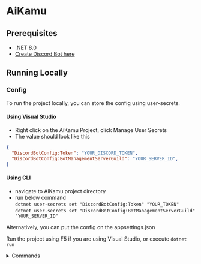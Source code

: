 # AiKamu
## Prerequisites
- .NET 8.0
- [Create Discord Bot here](https://discord.com/developers/applications)

## Running Locally
### Config
To run the project locally, you can store the config using user-secrets. 
#### Using Visual Studio
- Right click on the AiKamu Project, click Manage User Secrets
- The value should look like this
```json
{
  "DiscordBotConfig:Token": "YOUR_DISCORD_TOKEN",
  "DiscordBotConfig:BotManagementServerGuild": "YOUR_SERVER_ID",
}
```

#### Using CLI
- navigate to AiKamu project directory 
- run below command  
`dotnet user-secrets set "DiscordBotConfig:Token" "YOUR_TOKEN"`  
`dotnet user-secrets set "DiscordBotConfig:BotManagementServerGuild" "YOUR_SERVER_ID"`

Alternatively, you can put the config on the appsettings.json

Run the project using F5 if you are using Visual Studio, or execute `dotnet run`

<details>
  <summary>Commands</summary>

### Command Management
This command should only be available on your server. This is to add/remove guild command to other server, since it's faster than Global Command.  
You need to put your server guild id to the `DiscordBotConfig:BotManagementServerGuild` config.  
You can get the ID by right clicking on your server, and select Copy Server ID


### OpenAi
- Register an account to the openai platform
- Put the token to the appsettings.json > OpenAIConfig>Token  
  or set it to user secrets  
  `dotnet user-secrets set "OpenAIConfig:Token" "YOUR_TOKEN"`

### SiCepat
- Set the BaseUrl to the appsettings or user secrets. 

</details>
